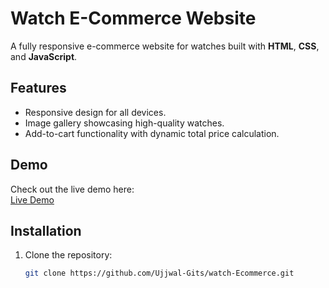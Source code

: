 # Watch E-Commerce Website

A fully responsive e-commerce website for watches built with **HTML**, **CSS**, and **JavaScript**.

## Features
- Responsive design for all devices.
- Image gallery showcasing high-quality watches.
- Add-to-cart functionality with dynamic total price calculation.

## Demo
Check out the live demo here:  
[Live Demo](https://your-website-link.com)

## Installation
1. Clone the repository:
   ```bash
   git clone https://github.com/Ujjwal-Gits/watch-Ecommerce.git
